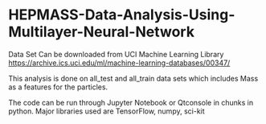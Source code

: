 # HEPMASS-Data-Analysis-Using-Multilayer-Neural-Network

Data Set Can be downloaded from UCI Machine Learning Library
https://archive.ics.uci.edu/ml/machine-learning-databases/00347/

This analysis is done on all_test and all_train data sets which includes Mass as a features for the particles.

The code can be run through Jupyter Notebook or Qtconsole in chunks in python.
Major libraries used are TensorFlow, numpy, sci-kit
